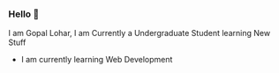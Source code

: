 ### Hello 👋

I am Gopal Lohar, I am Currently a Undergraduate Student learning New Stuff
- I am currently learning Web Development
